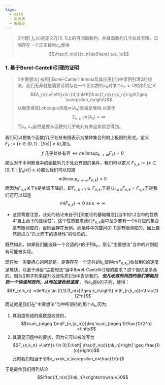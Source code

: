 ```yaml
---
tags:
  - math
  - 实分析
  - 概率论
---
```


> [!问题]
> $f_n(x)$是定义在$[0,1]$上的可测函数列，并且函数列几乎处处有限，证明存在一个正实数列$c_n$使得
> $$\frac{f_n(x)}{c_n}\to0\text{ a.e. }x$$

### 1. 基于Borel-Cantelli引理的证明

> [!主要想法]
> 按照[[Borel-Cantelli lemma及其应用]]当中常用引理2的想法，我们无非就是需要证明存在一个正实数列$c_n$对某个$\varepsilon_n\downarrow 0$的序列定义$$A_{n}:=\left\{x\in [0,1]:\left|\frac{f_n(x)}{c_n}\right|\geq \varepsilon_n\right\}$$从而使得其Lebesgue测度$m(A_{n})$衰减足够快,以至于$$\sum_{n\geq 1}m(A_{n})<\infty$$而$c_n,\varepsilon_n$自然是要从函数列几乎处处有界这条信息得到。


我们可以把某个函数$f$几乎处处有限表示为某种集合列的上极限的形式。定义$F_k:=\{x\in [0,1]:|f(x)|\geq k\}$,那么$$f \text{ 几乎处处有界}\iff m(\limsup_{k\to \infty}F_k)=0$$那么对于本问题当中的函数列几乎处处有限的条件，我们可以定义
$F_{n,k} :=\{x \in [0,1]:|f_n(x)|\geq k\}$那么我们可以知道$$m(\limsup_{k\to \infty}F_{n,k})=0$$而因为$F_{n,k}$关于$k$是单调下降的，即$F_{n,k+1}\subseteq F_{n,k}$,于是$\cup_{i\geq k}F_{n,k}=F_{n,k}$于是我们还可以知道$$m(F_{n,k})\to 0\text{ as }k\to \infty$$
* 这里需要注意，此处的结论来自于[[测度论的基础概念]]当中的1.2当中的性质4“自上而下的连续性”，这个性质要求我们$F_{n,k}$当中至少要有一个$k$对应的集合是有限测度的，否则会存在反例。而条件中的空间$[0,1]$是有限测度的，因此自然是成立“自上而下的连续性”的性质的。

既然如此，如果我们能选择一个合适的$k$的子列$k_n$，那么"主要想法"当中的计划就有可能被实现。

现在唯一需要担心的问题是，是否存在一个这样的$k_n$使得$m(F_{n,k_n})$收敛到0的速度足够快，以至于满足“主要想法”当中Borel-Cantelli引理的要求？这个担忧是多余的，因为[[用子列来提升收敛性质]]当中告诉我们，***但凡收敛的柯西列我们都能找到一个快速柯西列，从而加速收敛速度*** 。令$k_n$是$k$的子列，使得：$$F_{n,k_n} :=\left\{x \in [0,1]:|f_n(x)|\geq
k_n\right\},m(F_{n,k_n})<\frac{1}{2^n}$$而这就是我们在"主要想法"当中所期待的那个$A_n$,因为:
1. 其测度形成的级数是收敛的，$$\sum_{n\geq 1}m(F_{n,{a_n}})\leq \sum_{n\geq 1}\frac{1}{2^n}<\infty$$
2. 其满足问题中的要求，因为它可以被改写为$$F_{n,k_n} =\left\{x
\in [0,1]:\left| \frac{f_n(x)}{nk_n}\right| \geq
\frac{1}{n}\right\}$$此时我们相当于令$c_n=nk_n,\varepsilon_n=\frac{1}{n}$

于是最终我们得到结论$$\frac{|f_n(x)|}{nk_n}\xrightarrow{a.e.}0$$


